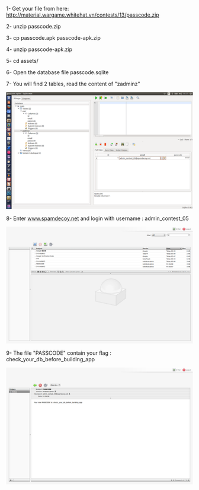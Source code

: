 1- Get your file from here: http://material.wargame.whitehat.vn/contests/13/passcode.zip

2- unzip passcode.zip

3- cp passcode.apk passcode-apk.zip

4- unzip passcode-apk.zip

5- cd assets/

6- Open the database file passcode.sqlite 

7- You will find 2 tables, read the content of "zadminz" 

![myimage](https://raw.githubusercontent.com/Rachid-Oubaoug/Images/master/1.png)

8- Enter www.spamdecoy.net and login with username : admin_contest_05

![myimage](https://github.com/Rachid-Oubaoug/Images/raw/master/2.jpg)

9- The file "PASSCODE" contain your flag : check_your_db_before_building_app

![myimage](https://raw.githubusercontent.com/Rachid-Oubaoug/Images/master/3.png)
